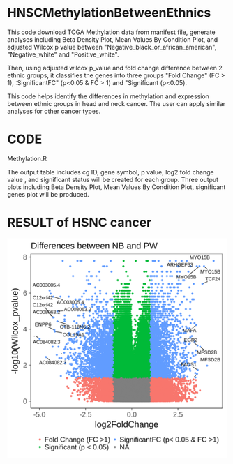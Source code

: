 # HNSCMethylationBetweenEthnics
This code download TCGA Methylation data from manifest file, generate analyses including Beta Density Plot, Mean Values By Condition Plot, and adjusted Wilcox p value between "Negative_black_or_african_american", "Negative_white" and "Positive_white". 

Then, using adjusted wilcox p_value and fold change difference between 2 ethnic groups, it classifies the genes into three groups "Fold Change" (FC > 1), :SignificantFC" (p<0.05 & FC > 1) and "Significant (p<0.05). 

This code helps identify the differences in methylation and expression between ethnic groups in head and neck cancer. The user can apply similar analyses for other cancer types. 

# CODE

Methylation.R

The output table includes cg ID, gene symbol, p value, log2 fold change value , and significant status will be created for each group. 
Three output plots including Beta Density Plot, Mean Values By Condition Plot, significant genes plot will be produced. 

# RESULT of HSNC cancer
![This is significant genes between NB and PW](HSNC.png)
